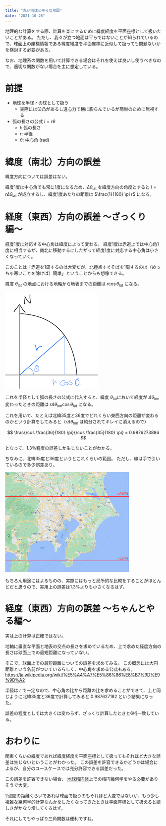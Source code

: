 ```yaml
---
title: "丸い地球と平らな地図"
date: "2021-10-25"
---
```


地理的な計算をする際、計算を楽にするために緯度経度を平面座標として扱いたいことがある。
ただし、我々が立つ地面は平らではないことが知られているので、球面上の座標情報である緯度経度を平面座標に近似して扱っても問題ないかを検討する必要がある。

なお、地理系の関数を用いて計算できる場合はそれを使えば良いし使うべきなので、適切な関数がない場合を主に想定している。

# 前提

- 地球を半径 $r$ の球として扱う
    - 実際には凹凸があるし遠心力で横に膨らんでいるが簡単のために無視する
- 弧の長さの公式 $l = r \theta$
    - $l$: 弧の長さ
    - $r$: 半径
    - $\theta$: 中心角 (rad)

# 緯度（南北）方向の誤差

緯度方向については誤差はない。

緯度1度は中心角でも常に1度になるため、$\Delta\theta_{\mathrm{lat}}$ を緯度方向の角度とすると $l = r \Delta\theta_{\mathrm{lat}}$ が成立するし、緯度1度あたりの距離は $\frac{1}{180} \pi r$ になる。

# 経度（東西）方向の誤差 〜ざっくり編〜

経度1度に対応する中心角は緯度によって変わる。
経度1度は赤道上では中心角1度に相当するが、南北に移動するにしたがって経度1度に対応する中心角は小さくなっていく。

このことは「赤道を1周するのは大変だが、北極点すぐそばを1周するのは（めっちゃ寒いことを除けば）簡単」ということからも想像できる。

緯度 $\theta_{\mathrm{lat}}$ の地点における地軸から地表までの距離は $r \cos\theta_{\mathrm{lat}}$ になる。

![Fig. 1 / Radius at a latitude](./images/radius-at-a-latitude.png)

これを半径として弧の長さの公式に代入すると、緯度 $\theta_{\mathrm{lat}}$において経度が $\Delta\theta_{\mathrm{lon}}$ 変わったときの距離は $r \Delta\theta_{\mathrm{lon}} \cos\theta_{\mathrm{lat}}$ になる。

これを用いて、たとえば北緯35度と36度でどれくらい東西方向の距離が変わるのかという計算をしてみると（$r \Delta\theta_{\mathrm{lon}}$ は約分されてキレイに消えるので）

$$
\frac{\cos \frac{36}{180} \pi}{\cos \frac{35}{180} \pi} = 0.9876273886
$$

となって、1.3%程度の誤差しか生じないことがわかる。

ちなみに、北緯35度と36度というとこれくらいの範囲。
ただし、線は手で引いているので多少誤差あり。

![Fig. 2 / Latitude lines](./images/latitude-lines.png)

もちろん用途にはよるものの、実際にはもっと局所的な比較をすることがほとんどだと思うので、実用上の誤差は1.3%よりも小さくなるはず。

# 経度（東西）方向の誤差 〜ちゃんとやる編〜

実は上の計算は正確ではない。

地軸に垂直な平面と地表の交点の長さを求めているため、上で求めた経度方向の長さは球面上での最短距離になっていない。

そこで、球面上での最短距離についての誤差を求めてみる。
この概念には大円距離という名前がついているらしく、中心角を求める公式もある。 \
https://ja.wikipedia.org/wiki/%E5%A4%A7%E5%86%86%E8%B7%9D%E9%9B%A2

半径は $r$ で一定なので、中心角の比から距離の比を求めることができて、上と同じように北緯35度と36度で計算してみると 0.987627182 という結果になった。

誤差の程度としては大きくは変わらず、ざっくり計算したときと6桁一致している。

# おわりに

関東くらいの緯度であれば緯度経度を平面座標として扱ってもそれほど大きな誤差は生じないということがわかった。
この誤差を許容できるかどうかは場合によるが、自分のユースケースでは充分許容できる誤差だった。

この誤差を許容できない場合、 [地球楕円体](https://ja.wikipedia.org/wiki/%E5%9C%B0%E7%90%83%E6%A5%95%E5%86%86%E4%BD%93)上での楕円幾何学をやる必要がありそうで大変。

2点間の距離くらいであれば球面で扱うのもそれほど大変ではないが、もう少し複雑な幾何学的計算なんかをしたくなってきたときは平面座標として扱えると嬉しさがかなり増してくるはず。

それにしてもやっぱり三角関数は便利ですね。

